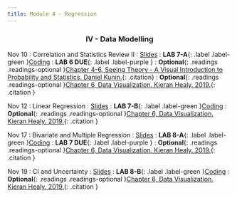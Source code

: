 ```yaml
---
title: Module 4 - Regression
---
```

<h3 style="text-align: center; font-weight: bold;">IV - Data Modelling</h3> 

Nov 10
: Correlation and Statistics Review II
  : [Slides](#)
: **LAB 7-A**{: .label .label-green }[Coding](#)
: **LAB 6 DUE**{: .label .label-purple }
: **Optional**{: .readings .readings-optional }[Chapter 4-6, Seeing Theory - A Visual Introduction to Probability and Statistics. Daniel Kunin.](https://seeing-theory.brown.edu){: .citation}
: **Optional**{: .readings .readings-optional }[Chapter 6, Data Visualization. Kieran Healy. 2019.](https://staff.washington.edu/yohaoyu/data-analytics-visualization/Data-Visualization-A-Practical-Introduction.pdf){: .citation }

Nov 12
: Linear Regression
  : [Slides](#)
: **LAB 7-B**{: .label .label-green }[Coding](#)
: **Optional**{: .readings .readings-optional }[Chapter 6, Data Visualization. Kieran Healy. 2019.](https://staff.washington.edu/yohaoyu/data-analytics-visualization/Data-Visualization-A-Practical-Introduction.pdf){: .citation }


Nov 17
: Bivariate and Multiple Regression
  : [Slides](#)
: **LAB 8-A**{: .label .label-green }[Coding](#)
: **LAB 7 DUE**{: .label .label-purple }
: **Optional**{: .readings .readings-optional }[Chapter 6, Data Visualization. Kieran Healy. 2019.](https://staff.washington.edu/yohaoyu/data-analytics-visualization/Data-Visualization-A-Practical-Introduction.pdf){: .citation }

Nov 19
: CI and Uncertainty
  : [Slides](#)
: **LAB 8-B**{: .label .label-green }[Coding](#)
: **Optional**{: .readings .readings-optional }[Chapter 6, Data Visualization. Kieran Healy. 2019.](https://staff.washington.edu/yohaoyu/data-analytics-visualization/Data-Visualization-A-Practical-Introduction.pdf){: .citation }

